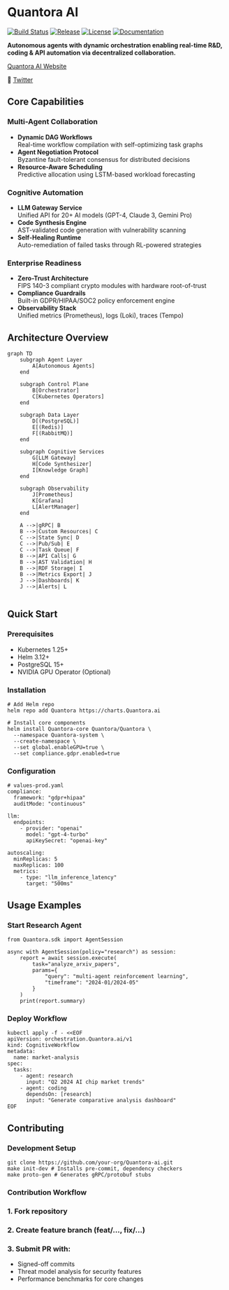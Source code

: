 # Quantora AI 

[![Build Status](https://img.shields.io/github/actions/workflow/status/your-org/Quantora-ai/ci-cd.yaml?branch=main)](https://github.com/your-org/Quantora-ai/actions)
[![Release](https://img.shields.io/github/v/release/your-org/Quantora-ai?include_prereleases)](https://github.com/your-org/Quantora-ai/releases)
[![License](https://img.shields.io/badge/License-Apache_2.0-blue.svg)](https://opensource.org/licenses/Apache-2.0)
[![Documentation](https://img.shields.io/badge/Docs-Quantora.ai-blue)](https://docs.Quantora.ai)

**Autonomous agents with dynamic orchestration enabling real-time R&D, coding & API automation via decentralized collaboration.**

[Quantora AI Website](https://Quantoraai.com/)

📢 [Twitter](https://twitter.com/QuantoraAILAB)  

##  Core Capabilities

### Multi-Agent Collaboration
- **Dynamic DAG Workflows**  
  Real-time workflow compilation with self-optimizing task graphs
- **Agent Negotiation Protocol**  
  Byzantine fault-tolerant consensus for distributed decisions
- **Resource-Aware Scheduling**  
  Predictive allocation using LSTM-based workload forecasting

### Cognitive Automation
- **LLM Gateway Service**  
  Unified API for 20+ AI models (GPT-4, Claude 3, Gemini Pro)
- **Code Synthesis Engine**  
  AST-validated code generation with vulnerability scanning
- **Self-Healing Runtime**  
  Auto-remediation of failed tasks through RL-powered strategies

### Enterprise Readiness
- **Zero-Trust Architecture**  
  FIPS 140-3 compliant crypto modules with hardware root-of-trust
- **Compliance Guardrails**  
  Built-in GDPR/HIPAA/SOC2 policy enforcement engine
- **Observability Stack**  
  Unified metrics (Prometheus), logs (Loki), traces (Tempo)

##  Architecture Overview

```mermaid
graph TD
    subgraph Agent Layer
        A[Autonomous Agents]
    end

    subgraph Control Plane
        B[Orchestrator]
        C[Kubernetes Operators]
    end

    subgraph Data Layer
        D[(PostgreSQL)]
        E[(Redis)]
        F[(RabbitMQ)]
    end

    subgraph Cognitive Services
        G[LLM Gateway]
        H[Code Synthesizer]
        I[Knowledge Graph]
    end

    subgraph Observability
        J[Prometheus]
        K[Grafana]
        L[AlertManager]
    end

    A -->|gRPC| B
    B -->|Custom Resources| C
    C -->|State Sync| D
    C -->|Pub/Sub| E
    C -->|Task Queue| F
    B -->|API Calls| G
    B -->|AST Validation| H
    B -->|RDF Storage| I
    B -->|Metrics Export| J
    J -->|Dashboards| K
    J -->|Alerts| L
          
```

## Quick Start
### Prerequisites
- Kubernetes 1.25+
- Helm 3.12+
- PostgreSQL 15+
- NVIDIA GPU Operator (Optional)

### Installation
```
# Add Helm repo
helm repo add Quantora https://charts.Quantora.ai

# Install core components
helm install Quantora-core Quantora/Quantora \
  --namespace Quantora-system \
  --create-namespace \
  --set global.enableGPU=true \
  --set compliance.gdpr.enabled=true
```

### Configuration
```
# values-prod.yaml
compliance:
  framework: "gdpr+hipaa"
  auditMode: "continuous"

llm:
  endpoints:
    - provider: "openai"
      model: "gpt-4-turbo"
      apiKeySecret: "openai-key"
  
autoscaling:
  minReplicas: 5
  maxReplicas: 100
  metrics:
    - type: "llm_inference_latency"
      target: "500ms"
```

##  Usage Examples
### Start Research Agent
```
from Quantora.sdk import AgentSession

async with AgentSession(policy="research") as session:
    report = await session.execute(
        task="analyze_arxiv_papers",
        params={
            "query": "multi-agent reinforcement learning",
            "timeframe": "2024-01/2024-05"
        }
    )
    print(report.summary)
```

### Deploy Workflow
```
kubectl apply -f - <<EOF
apiVersion: orchestration.Quantora.ai/v1
kind: CognitiveWorkflow
metadata:
  name: market-analysis
spec:
  tasks:
    - agent: research
      input: "Q2 2024 AI chip market trends"
    - agent: coding
      dependsOn: [research]
      input: "Generate comparative analysis dashboard"
EOF
```

## Contributing
### Development Setup
```
git clone https://github.com/your-org/Quantora-ai.git
make init-dev # Installs pre-commit, dependency checkers
make proto-gen # Generates gRPC/protobuf stubs
```

### Contribution Workflow

### 1. Fork repository
### 2. Create feature branch (feat/..., fix/...)
### 3. Submit PR with:
- Signed-off commits
- Threat model analysis for security features
- Performance benchmarks for core changes
